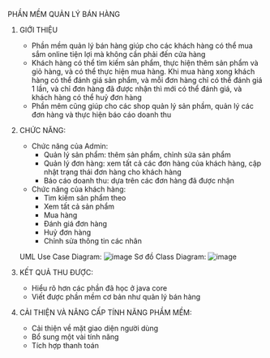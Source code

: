 PHẦN MỀM QUẢN LÝ BÁN HÀNG
1. GIỚI THIỆU
   - Phần mềm quản lý bán hàng giúp cho các khách hàng có thể mua sắm online tiện lợi mà không cần phải đến cửa hàng
   - Khách hàng có thể tìm kiếm sản phẩm, thực hiện thêm sản phẩm và giỏ hàng, và có thể thực hiện mua hàng. Khi mua hàng xong khách hàng có thể đánh giá sản phẩm, và mỗi         đơn hàng chỉ có thể đánh giá 1 lần, và chỉ đơn hàng đã được nhận thì mới có thể đánh giá, và khách hàng có thể huỷ đơn hàng 
   - Phần mêm cũng giúp cho các shop quản lý sản phầm, quản lý các đơn hàng và thực hiện báo cáo doanh thu
     
3. CHỨC NĂNG:
   - Chức năng của Admin:
     + Quản lý sản phẩm: thêm sản phẩm, chỉnh sửa sản phẩm
     + Quản lý đơn hàng: xem tất cả các đơn hàng của khách hàng, cập nhật trạng thái đơn hàng cho khách hàng
     + Báo cáo doanh thu: dựa trên các đơn hàng đã được nhận
   - Chức năng của khách hàng:
     + Tìm kiếm sản phẩm theo
     + Xem tất cả sản phẩm
     + Mua hàng
     + Đánh giá đơn hàng
     + Huỷ đơn hàng
     + Chỉnh sửa thông tin các nhân
       
    UML Use Case Diagram:
    ![image](https://github.com/QuocHieu977/project-java-core-final/assets/105551163/fb5fddaa-3515-46d9-8d28-5e59a0af65d7)
    Sơ đồ Class Diagram:
    ![image](https://github.com/QuocHieu977/project-java-core-final/assets/105551163/2aa5b3b3-0982-4d44-8151-2f915e677516)

5. KẾT QUẢ THU ĐƯỢC:
   - Hiểu rõ hơn các phần đã học ở java core
   - Viết được phần mềm cơ bản như quản lý bán hàng
7. CẢI THIỆN VÀ NÂNG CẤP TÍNH NĂNG PHẦM MỀM:
   - Cải thiện về mặt giao diện người dùng
   - Bổ sung một vài tính năng
   - Tích hợp thanh toán
